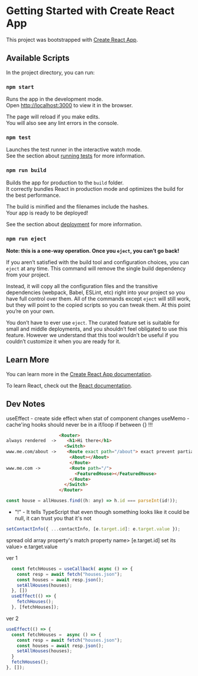# Getting Started with Create React App

This project was bootstrapped with [Create React App](https://github.com/facebook/create-react-app).

## Available Scripts

In the project directory, you can run:

### `npm start`

Runs the app in the development mode.\
Open [http://localhost:3000](http://localhost:3000) to view it in the browser.

The page will reload if you make edits.\
You will also see any lint errors in the console.

### `npm test`

Launches the test runner in the interactive watch mode.\
See the section about [running tests](https://facebook.github.io/create-react-app/docs/running-tests) for more information.

### `npm run build`

Builds the app for production to the `build` folder.\
It correctly bundles React in production mode and optimizes the build for the best performance.

The build is minified and the filenames include the hashes.\
Your app is ready to be deployed!

See the section about [deployment](https://facebook.github.io/create-react-app/docs/deployment) for more information.

### `npm run eject`

**Note: this is a one-way operation. Once you `eject`, you can’t go back!**

If you aren’t satisfied with the build tool and configuration choices, you can `eject` at any time. This command will remove the single build dependency from your project.

Instead, it will copy all the configuration files and the transitive dependencies (webpack, Babel, ESLint, etc) right into your project so you have full control over them. All of the commands except `eject` will still work, but they will point to the copied scripts so you can tweak them. At this point you’re on your own.

You don’t have to ever use `eject`. The curated feature set is suitable for small and middle deployments, and you shouldn’t feel obligated to use this feature. However we understand that this tool wouldn’t be useful if you couldn’t customize it when you are ready for it.

## Learn More

You can learn more in the [Create React App documentation](https://facebook.github.io/create-react-app/docs/getting-started).

To learn React, check out the [React documentation](https://reactjs.org/).

## Dev Notes

useEffect - create side effect when stat of component changes
useMemo - cache'ing
hooks should never be in a if/loop if between {} !!!

```html
                    <Router>
always rendered  ->    <h1>Hi there</h1>
                      <Switch>
www.me.com/about ->    <Route exact path="/about"> exact prevent partial match
                        <About></About>
                        </Route>
www.me.com ->           <Route path="/">
                          <FeaturedHouse></FeaturedHouse>
                        </Route>
                      </Switch>
                    </Router>
```

```js
const house = allHouses.find((h: any) => h.id === parseInt(id!));
```

* "!" - It tells TypeScript that even though something looks like it could be null, it can trust you that it's not

```js
setContactInfo({ ...contactInfo, [e.target.id]: e.target.value });
```

spread old array property's match property name> [e.target.id]  set its value> e.target.value


ver 1

```js
  const fetchHouses = useCallback( async () => {
    const resp = await fetch("houses.json");
    const houses = await resp.json();
    setAllHouses(houses);
  }, [])
  useEffect(() => {
    fetchHouses();
  }, [fetchHouses]);
```

ver 2

```js
useEffect(() => {
  const fetchHouses =  async () => {
    const resp = await fetch("houses.json");
    const houses = await resp.json();
    setAllHouses(houses);
  }
  fetchHouses();
}, []);
```
